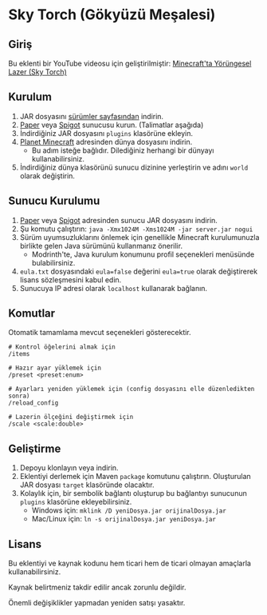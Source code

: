 # Sky Torch (Gökyüzü Meşalesi)

## Giriş
Bu eklenti bir YouTube videosu için geliştirilmiştir:
[Minecraft'ta Yörüngesel Lazer (Sky Torch)](https://youtu.be/OKXTGbp6AMk)

## Kurulum
1. JAR dosyasını [sürümler sayfasından](https://github.com/TheCymaera/minecraft-sky-torch/releases/) indirin.
2. [Paper](https://papermc.io/downloads) veya [Spigot](https://getbukkit.org/download/spigot) sunucusu kurun. (Talimatlar aşağıda)
3. İndirdiğiniz JAR dosyasını `plugins` klasörüne ekleyin.
4. [Planet Minecraft](https://www.planetminecraft.com/project/ambertry-forest/) adresinden dünya dosyasını indirin.
   - Bu adım isteğe bağlıdır. Dilediğiniz herhangi bir dünyayı kullanabilirsiniz.
5. İndirdiğiniz dünya klasörünü sunucu dizinine yerleştirin ve adını `world` olarak değiştirin.

## Sunucu Kurulumu
1. [Paper](https://papermc.io/downloads) veya [Spigot](https://getbukkit.org/download/spigot) adresinden sunucu JAR dosyasını indirin.
2. Şu komutu çalıştırın: `java -Xmx1024M -Xms1024M -jar server.jar nogui`
3. Sürüm uyumsuzluklarını önlemek için genellikle Minecraft kurulumunuzla birlikte gelen Java sürümünü kullanmanız önerilir.
   - Modrinth'te, Java kurulum konumunu profil seçenekleri menüsünde bulabilirsiniz.
4. `eula.txt` dosyasındaki `eula=false` değerini `eula=true` olarak değiştirerek lisans sözleşmesini kabul edin.
5. Sunucuya IP adresi olarak `localhost` kullanarak bağlanın.

## Komutlar
Otomatik tamamlama mevcut seçenekleri gösterecektir.
```
# Kontrol öğelerini almak için
/items

# Hazır ayar yüklemek için
/preset <preset:enum>

# Ayarları yeniden yüklemek için (config dosyasını elle düzenledikten sonra)
/reload_config

# Lazerin ölçeğini değiştirmek için
/scale <scale:double>
```

## Geliştirme
1. Depoyu klonlayın veya indirin.
2. Eklentiyi derlemek için Maven `package` komutunu çalıştırın. Oluşturulan JAR dosyası `target` klasöründe olacaktır.
3. Kolaylık için, bir sembolik bağlantı oluşturup bu bağlantıyı sunucunun `plugins` klasörüne ekleyebilirsiniz.
   - Windows için: `mklink /D yeniDosya.jar orijinalDosya.jar`
   - Mac/Linux için: `ln -s orijinalDosya.jar yeniDosya.jar`

## Lisans
Bu eklentiyi ve kaynak kodunu hem ticari hem de ticari olmayan amaçlarla kullanabilirsiniz.

Kaynak belirtmeniz takdir edilir ancak zorunlu değildir.

Önemli değişiklikler yapmadan yeniden satışı yasaktır.
